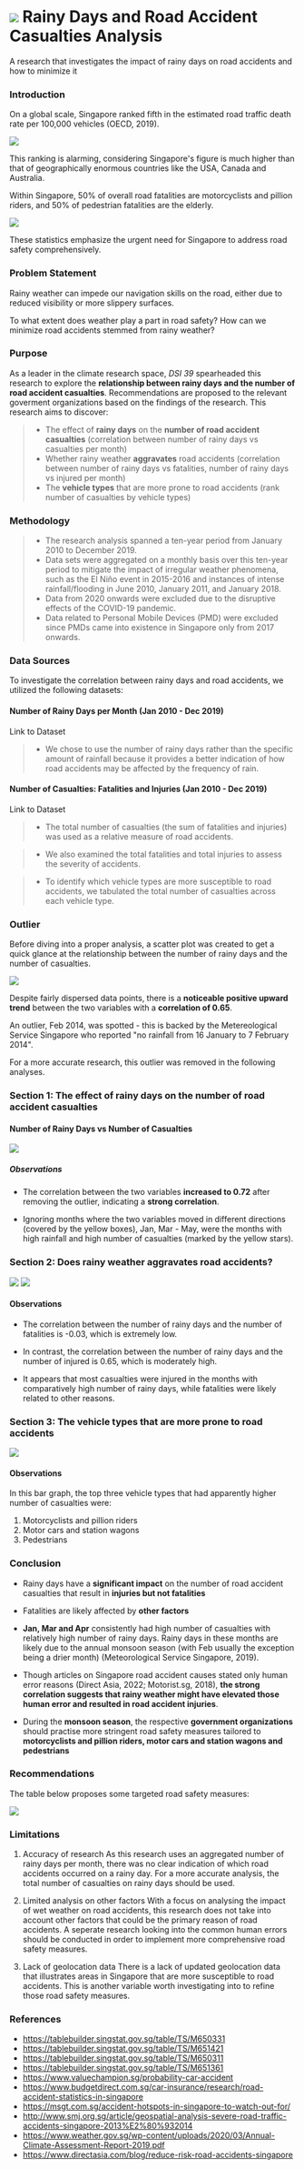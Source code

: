 # ![](https://ga-dash.s3.amazonaws.com/production/assets/logo-9f88ae6c9c3871690e33280fcf557f33.png) Rainy Days and Road Accident Casualties Analysis

A research that investigates the impact of rainy days on road accidents and how to minimize it

### Introduction

On a global scale, Singapore ranked fifth in the estimated road traffic death rate per 100,000 vehicles (OECD, 2019). 

<img src= "Images/global_stats.jpg">

This ranking is alarming, considering Singapore's figure is much higher than that of geographically enormous countries like the USA, Canada and Australia. 

Within Singapore, 50% of overall road fatalities are motorcyclists and pillion riders, and 50% of pedestrian fatalities are the elderly. 

<img src= "Images/national_stats.jpg">

These statistics emphasize the urgent need for Singapore to address road safety comprehensively.


### Problem Statement

Rainy weather can impede our navigation skills on the road, either due to reduced visibility or more slippery surfaces. 

To what extent does weather play a part in road safety? How can we minimize road accidents stemmed from rainy weather?

### Purpose

As a leader in the climate research space, *DSI 39* spearheaded this research to explore the **relationship between rainy days and the number of road accident casualties**. Recommendations are proposed to the relevant goverment organizations based on the findings of the research. This research aims to discover:

> * The effect of **rainy days** on the **number of road accident casualties** (correlation between number of rainy days vs casualties per month)
> * Whether rainy weather **aggravates** road accidents (correlation between number of rainy days vs fatalities, number of rainy days vs injured per month)
> * The **vehicle types** that are more prone to road accidents (rank number of casualties by vehicle types)

### Methodology

> * The research analysis spanned a ten-year period from January 2010 to December 2019.
> * Data sets were aggregated on a monthly basis over this ten-year period to mitigate the impact of irregular weather phenomena, such as the El Niño event in 2015-2016 and instances of intense rainfall/flooding in June 2010, January 2011, and January 2018.
> * Data from 2020 onwards were excluded due to the disruptive effects of the COVID-19 pandemic.
> * Data related to Personal Mobile Devices (PMD) were excluded since PMDs came into existence in Singapore only from 2017 onwards.

### Data Sources
To investigate the correlation between rainy days and road accidents, we utilized the following datasets:

#### Number of Rainy Days per Month (Jan 2010 - Dec 2019)

Link to Dataset
> * We chose to use the number of rainy days rather than the specific amount of rainfall because it provides a better indication of how road accidents may be affected by the frequency of rain.

#### Number of Casualties: Fatalities and Injuries (Jan 2010 - Dec 2019)

Link to Dataset

> * The total number of casualties (the sum of fatalities and injuries) was used as a relative measure of road accidents.

> * We also examined the total fatalities and total injuries to assess the severity of accidents.

> * To identify which vehicle types are more susceptible to road accidents, we tabulated the total number of casualties across each vehicle type.

### Outlier

Before diving into a proper analysis, a scatter plot was created to get a quick glance at the relationship between the number of rainy days and the number of casualties.

<img src= "Images/outlier.jpg">

Despite fairly dispersed data points, there is a **noticeable positive upward trend** between the two variables with a **correlation of 0.65**. 

An outlier, Feb 2014, was spotted - this is backed by the Metereological Service Singapore who reported "no rainfall from 16 January to 7 February 2014".

For a more accurate research, this outlier was removed in the following analyses.

### Section 1: The effect of rainy days on the number of road accident casualties

#### Number of Rainy Days vs Number of Casualties

<img src= "Images/rainydays_vs_casualties.jpg">

##### Observations

* The correlation between the two variables **increased to 0.72** after removing the outlier, indicating a **strong correlation**.  

* Ignoring months where the two variables moved in different directions (covered by the yellow boxes), Jan, Mar - May, were the months with high rainfall and high number of casualties (marked by the yellow stars). 

### Section 2: Does rainy weather aggravates road accidents?

<img src= "Images/rainydays_vs_fatalities.jpg">
<img src= "Images/rainydays_vs_injured.jpg">

#### Observations

* The correlation between the number of rainy days and the number of fatalities is -0.03, which is extremely low.

* In contrast, the correlation between the number of rainy days and the number of injured is 0.65, which is moderately high.

* It appears that most casualties were injured in the months with comparatively high number of rainy days, while fatalities were likely related to other reasons. 

### Section 3: The vehicle types that are more prone to road accidents

<img src= "Images/casualties_by_vehicle_type.jpg">

#### Observations
In this bar graph, the top three vehicle types that had apparently higher number of casualties were:

 1. Motorcyclists and pillion riders
 2. Motor cars and station wagons
 3. Pedestrians
 
 ### Conclusion
 
 * Rainy days have a **significant impact** on the number of road accident casualties that result in **injuries but not fatalities**
 
 * Fatalities are likely affected by **other factors**
 
 * **Jan, Mar and Apr** consistently had high number of casualties with relatively high number of rainy days. Rainy days in these months are likely due to the annual monsoon season (with Feb usually the exception being a drier month) (Meteorological Service Singapore, 2019). 
 
 * Though articles on Singapore road accident causes stated only human error reasons (Direct Asia, 2022; Motorist.sg, 2018), **the strong correlation suggests that rainy weather might have elevated those human error and resulted in road accident injuries**.  
 
 * During the **monsoon season**, the respective **government organizations** should practise more stringent road safety measures tailored to **motorcyclists and pillion riders, motor cars and station wagons and pedestrians**

### Recommendations
The table below proposes some targeted road safety measures:

<img src= "Images/recommendations.jpg">

### Limitations
1. Accuracy of research
	As this research uses an aggregated number of rainy days per month, there was no clear indication of which road accidents occurred on a rainy day. For a more accurate analysis, the total number of casualties on rainy days should be used.

2. Limited analysis on other factors
	With a focus on analysing the impact of wet weather on road accidents, this research does not take into account other factors that could be the primary reason of road accidents. A seperate research looking into the common human errors should be conducted in order to implement more comprehensive road safety measures.

3. Lack of geolocation data
	There is a lack of updated geolocation data that illustrates areas in Singapore that are more susceptible to road accidents. This is another variable worth investigating into to refine those road safety measures.

### References
- https://tablebuilder.singstat.gov.sg/table/TS/M650331
- https://tablebuilder.singstat.gov.sg/table/TS/M651421
- https://tablebuilder.singstat.gov.sg/table/TS/M650311
- https://tablebuilder.singstat.gov.sg/table/TS/M651361
- https://www.valuechampion.sg/probability-car-accident
- https://www.budgetdirect.com.sg/car-insurance/research/road-accident-statistics-in-singapore
- https://msgt.com.sg/accident-hotspots-in-singapore-to-watch-out-for/
- http://www.smj.org.sg/article/geospatial-analysis-severe-road-traffic-accidents-singapore-2013%E2%80%932014
- https://www.weather.gov.sg/wp-content/uploads/2020/03/Annual-Climate-Assessment-Report-2019.pdf
- https://www.directasia.com/blog/reduce-risk-road-accidents-singapore

